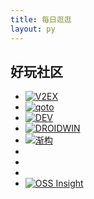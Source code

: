 ```yaml
---
title: 每日逛逛
layout: py
---
```


## 好玩社区
- [![V2EX](https://www.v2ex.com/static/icon-192.png)](https://www.v2ex.com/ "V2EX")
- [![qoto](https://qoto.org/apple-touch-icon.png)](https://qoto.org/ "qoto")
- [![DEV](https://res.cloudinary.com/practicaldev/image/fetch/s--E8ak4Hr1--/c_limit,f_auto,fl_progressive,q_auto,w_32/https://dev-to.s3.us-east-2.amazonaws.com/favicon.ico)](https://dev.to/ "DEV")
- [![DROIDWIN](https://www.droidwin.com/wp-content/uploads/2019/08/cropped-DROIDWIN-FINAL-LOGO.jpg)](https://www.droidwin.com/ "DROIDWIN")
- [![渐构](https://www.modevol.com/favicon.png)](https://www.modevol.com/ "渐构")
- [](https://bbs.nga.cn/ "NGA.CN")
- [](https://ld246.com/ "链滴")
- [](https://www.nexusmods.com/ "NEXUSMODS")
- [![OSS Insight](https://ossinsight.io/img/logo.png)](https://ossinsight.io/ "OSS Insight")
